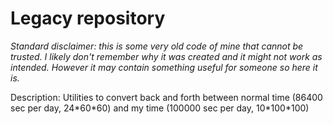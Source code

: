 # Legacy repository

_Standard disclaimer: this is some very old code of mine that cannot be trusted._ 
_I likely don't remember why it was created and it might not work as intended._
_However it may contain something useful for someone so here it is._

Description: Utilities to convert back and forth between normal time
(86400 sec per day, 24\*60\*60) and my time (100000 sec per day, 10\*100\*100)
